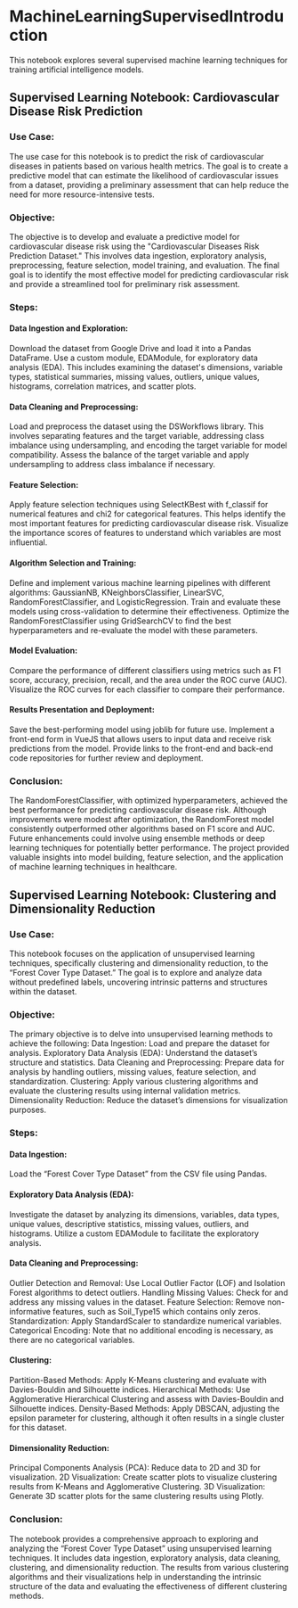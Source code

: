 # MachineLearningSupervisedIntroduction
This notebook explores several supervised machine learning techniques for training artificial intelligence models.

## Supervised Learning Notebook: Cardiovascular Disease Risk Prediction

### Use Case:
The use case for this notebook is to predict the risk of cardiovascular diseases in patients based on various health metrics. The goal is to create a predictive model that can estimate the likelihood of cardiovascular issues from a dataset, providing a preliminary assessment that can help reduce the need for more resource-intensive tests.

### Objective:
The objective is to develop and evaluate a predictive model for cardiovascular disease risk using the "Cardiovascular Diseases Risk Prediction Dataset." This involves data ingestion, exploratory analysis, preprocessing, feature selection, model training, and evaluation. The final goal is to identify the most effective model for predicting cardiovascular risk and provide a streamlined tool for preliminary risk assessment.

### Steps:

#### Data Ingestion and Exploration:
Download the dataset from Google Drive and load it into a Pandas DataFrame.
Use a custom module, EDAModule, for exploratory data analysis (EDA). This includes examining the dataset's dimensions, variable types, statistical summaries, missing values, outliers, unique values, histograms, correlation matrices, and scatter plots.

#### Data Cleaning and Preprocessing:
Load and preprocess the dataset using the DSWorkflows library. This involves separating features and the target variable, addressing class imbalance using undersampling, and encoding the target variable for model compatibility.
Assess the balance of the target variable and apply undersampling to address class imbalance if necessary.

#### Feature Selection:
Apply feature selection techniques using SelectKBest with f_classif for numerical features and chi2 for categorical features. This helps identify the most important features for predicting cardiovascular disease risk.
Visualize the importance scores of features to understand which variables are most influential.

#### Algorithm Selection and Training:
Define and implement various machine learning pipelines with different algorithms: GaussianNB, KNeighborsClassifier, LinearSVC, RandomForestClassifier, and LogisticRegression.
Train and evaluate these models using cross-validation to determine their effectiveness.
Optimize the RandomForestClassifier using GridSearchCV to find the best hyperparameters and re-evaluate the model with these parameters.

#### Model Evaluation:
Compare the performance of different classifiers using metrics such as F1 score, accuracy, precision, recall, and the area under the ROC curve (AUC).
Visualize the ROC curves for each classifier to compare their performance.

#### Results Presentation and Deployment:
Save the best-performing model using joblib for future use.
Implement a front-end form in VueJS that allows users to input data and receive risk predictions from the model.
Provide links to the front-end and back-end code repositories for further review and deployment.

### Conclusion:
The RandomForestClassifier, with optimized hyperparameters, achieved the best performance for predicting cardiovascular disease risk. Although improvements were modest after optimization, the RandomForest model consistently outperformed other algorithms based on F1 score and AUC. Future enhancements could involve using ensemble methods or deep learning techniques for potentially better performance. The project provided valuable insights into model building, feature selection, and the application of machine learning techniques in healthcare.

## Supervised Learning Notebook: Clustering and Dimensionality Reduction

### Use Case:
This notebook focuses on the application of unsupervised learning techniques, specifically clustering and dimensionality reduction, to the “Forest Cover Type Dataset.” The goal is to explore and analyze data without predefined labels, uncovering intrinsic patterns and structures within the dataset.

### Objective:
The primary objective is to delve into unsupervised learning methods to achieve the following:
Data Ingestion: Load and prepare the dataset for analysis.
Exploratory Data Analysis (EDA): Understand the dataset’s structure and statistics.
Data Cleaning and Preprocessing: Prepare data for analysis by handling outliers, missing values, feature selection, and standardization.
Clustering: Apply various clustering algorithms and evaluate the clustering results using internal validation metrics.
Dimensionality Reduction: Reduce the dataset’s dimensions for visualization purposes.

### Steps:

#### Data Ingestion:
Load the “Forest Cover Type Dataset” from the CSV file using Pandas.

#### Exploratory Data Analysis (EDA):
Investigate the dataset by analyzing its dimensions, variables, data types, unique values, descriptive statistics, missing values, outliers, and histograms.
Utilize a custom EDAModule to facilitate the exploratory analysis.

#### Data Cleaning and Preprocessing:
Outlier Detection and Removal:
Use Local Outlier Factor (LOF) and Isolation Forest algorithms to detect outliers.
Handling Missing Values:
Check for and address any missing values in the dataset.
Feature Selection:
Remove non-informative features, such as Soil_Type15 which contains only zeros.
Standardization:
Apply StandardScaler to standardize numerical variables.
Categorical Encoding:
Note that no additional encoding is necessary, as there are no categorical variables.

#### Clustering:
Partition-Based Methods:
Apply K-Means clustering and evaluate with Davies-Bouldin and Silhouette indices.
Hierarchical Methods:
Use Agglomerative Hierarchical Clustering and assess with Davies-Bouldin and Silhouette indices.
Density-Based Methods:
Apply DBSCAN, adjusting the epsilon parameter for clustering, although it often results in a single cluster for this dataset.

#### Dimensionality Reduction:
Principal Components Analysis (PCA):
Reduce data to 2D and 3D for visualization.
2D Visualization:
Create scatter plots to visualize clustering results from K-Means and Agglomerative Clustering.
3D Visualization:
Generate 3D scatter plots for the same clustering results using Plotly.

### Conclusion:
The notebook provides a comprehensive approach to exploring and analyzing the “Forest Cover Type Dataset” using unsupervised learning techniques. It includes data ingestion, exploratory analysis, data cleaning, clustering, and dimensionality reduction. The results from various clustering algorithms and their visualizations help in understanding the intrinsic structure of the data and evaluating the effectiveness of different clustering methods.
